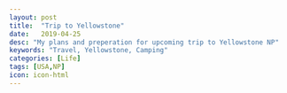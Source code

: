 ```yaml
---
layout: post
title:  "Trip to Yellowstone"
date:   2019-04-25
desc: "My plans and preperation for upcoming trip to Yellowstone NP"
keywords: "Travel, Yellowstone, Camping"
categories: [Life]
tags: [USA,NP]
icon: icon-html
---
```

